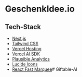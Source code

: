 # GeschenkIdee.io

## Tech-Stack

- [Next.js](https://nextjs.org/)
- [Tailwind CSS](https://tailwindcss.com/)
- [Vercel Hosting](https://vercel.com/)
- [Vercel AI SDK](https://www.tensorflow.org/js)
- [Plausible Analytics](https://plausible.io/)
- [Lucide Icons](https://lucide.dev/)
- [React Fast Marquee](https://www.react-fast-marquee.com/)#   G i f t a b l e - A I  
 